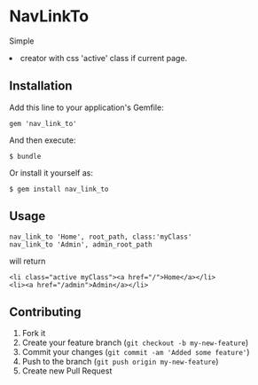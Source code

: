 # NavLinkTo

Simple <li> creator with css 'active' class if current page.

## Installation

Add this line to your application's Gemfile:

    gem 'nav_link_to'

And then execute:

    $ bundle

Or install it yourself as:

    $ gem install nav_link_to

## Usage

    nav_link_to 'Home', root_path, class:'myClass'
    nav_link_to 'Admin', admin_root_path

  will return

    <li class="active myClass"><a href="/">Home</a></li>
    <li><a href="/admin">Admin</a></li>

## Contributing

1. Fork it
2. Create your feature branch (`git checkout -b my-new-feature`)
3. Commit your changes (`git commit -am 'Added some feature'`)
4. Push to the branch (`git push origin my-new-feature`)
5. Create new Pull Request
